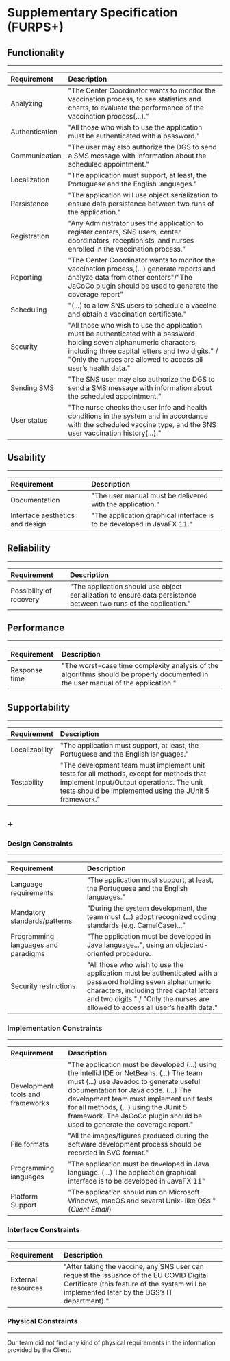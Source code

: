 # Supplementary Specification (FURPS+)

## Functionality

---

| Requirement    | Description                                                                                                                                                                                                                                |
| :------------- | :----------------------------------------------------------------------------------------------------------------------------------------------------------------------------------------------------------------------------------------- |
| Analyzing      | "The Center Coordinator wants to monitor the vaccination process, to see statistics and charts, to evaluate the performance of the vaccination process(...)."                                                                              |
| Authentication | "All those who wish to use the application must be authenticated with a password."                                                                                                                                                         |
| Communication  | "The user may also authorize the DGS to send a SMS message with information about the scheduled appointment."                                                                                                                              |
| Localization   | "The application must support, at least, the Portuguese and the English languages."                                                                                                                                                        |
| Persistence    | "The application will use object serialization to ensure data persistence between two runs of the application."                                                                                                                            |
| Registration   | "Any Administrator uses the application to register centers, SNS users, center coordinators, receptionists, and nurses enrolled in the vaccination process."                                                                               |
| Reporting      | "The Center Coordinator wants to monitor the vaccination process,(...) generate reports and analyze data from other centers"/"The JaCoCo plugin should be used to generate the coverage report"                                            |
| Scheduling     | "(...) to allow SNS users to schedule a vaccine and obtain a vaccination certificate."                                                                                                                                                     |
| Security       | "All those who wish to use the application must be authenticated with a password holding seven alphanumeric characters, including three capital letters and two digits." / "Only the nurses are allowed to access all user’s health data." |
| Sending SMS    | "The SNS user may also authorize the DGS to send a SMS message with information about the scheduled appointment."                                                                                                                          |
| User status    | "The nurse checks the user info and health conditions in the system and in accordance with the scheduled vaccine type, and the SNS user vaccination history(...)."                                                                         |

## Usability

---

| Requirement                     | Description                                                            |
| :------------------------------ | :--------------------------------------------------------------------- |
| Documentation                   | "The user manual must be delivered with the application."              |
| Interface aesthetics and design | "The application graphical interface is to be developed in JavaFX 11." |

## Reliability

---

| Requirement             | Description                                                                                                       |
| :---------------------- | :---------------------------------------------------------------------------------------------------------------- |
| Possibility of recovery | "The application should use object serialization to ensure data persistence between two runs of the application." |

## Performance

---

| Requirement   | Description                                                                                                                      |
| :------------ | :------------------------------------------------------------------------------------------------------------------------------- |
| Response time | "The worst-case time complexity analysis of the algorithms should be properly documented in the user manual of the application." |

## Supportability

---

| Requirement    | Description                                                                                                                                                                                    |
| :------------- | :--------------------------------------------------------------------------------------------------------------------------------------------------------------------------------------------- |
| Localizability | "The application must support, at least, the Portuguese and the English languages."                                                                                                            |
| Testability    | "The development team must implement unit tests for all methods, except for methods that implement Input/Output operations. The unit tests should be implemented using the JUnit 5 framework." |

## +

### Design Constraints

---

| Requirement                         | Description                                                                                                                                                                                                                                |
| :---------------------------------- | :----------------------------------------------------------------------------------------------------------------------------------------------------------------------------------------------------------------------------------------- |
| Language requirements               | "The application must support, at least, the Portuguese and the English languages."                                                                                                                                                        |
| Mandatory standards/patterns        | "During the system development, the team must (...) adopt recognized coding standards (e.g. CamelCase)..."                                                                                                                                 |
| Programming languages and paradigms | "The application must be developed in Java language...", using an objected-oriented procedure.                                                                                                                                             |
| Security restrictions               | "All those who wish to use the application must be authenticated with a password holding seven alphanumeric characters, including three capital letters and two digits." / "Only the nurses are allowed to access all user’s health data." |

### Implementation Constraints

---

| Requirement                      | Description                                                                                                                                                                                                                                                                                                                                    |
| :------------------------------- | :--------------------------------------------------------------------------------------------------------------------------------------------------------------------------------------------------------------------------------------------------------------------------------------------------------------------------------------------- |
| Development tools and frameworks | "The application must be developed (...) using the IntelliJ IDE or NetBeans. (...) The team must (...) use Javadoc to generate useful documentation for Java code. (...) The development team must implement unit tests for all methods, (...) using the JUnit 5 framework. The JaCoCo plugin should be used to generate the coverage report." |
| File formats                     | "All the images/figures produced during the software development process should be recorded in SVG format."                                                                                                                                                                                                                                    |
| Programming languages            | "The application must be developed in Java language. (...) The application graphical interface is to be developed in JavaFX 11"                                                                                                                                                                                                                |
| Platform Support                 | "The application should run on Microsoft Windows, macOS and several Unix-like OSs." (_Client Email_)                                                                                                                                                                                                                                           |

### Interface Constraints

---

| Requirement        | Description                                                                                                                                                                              |
| :----------------- | :--------------------------------------------------------------------------------------------------------------------------------------------------------------------------------------- |
| External resources | "After taking the vaccine, any SNS user can request the issuance of the EU COVID Digital Certificate (this feature of the system will be implemented later by the DGS’s IT department)." |

### Physical Constraints

---

Our team did not find any kind of physical requirements in the information provided by the Client.
